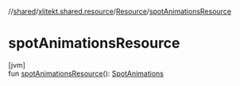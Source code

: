 //[shared](../../../index.md)/[xlitekt.shared.resource](../index.md)/[Resource](index.md)/[spotAnimationsResource](spot-animations-resource.md)

# spotAnimationsResource

[jvm]\
fun [spotAnimationsResource](spot-animations-resource.md)(): [SpotAnimations](../-spot-animations/index.md)
